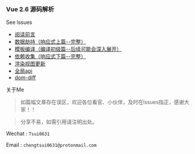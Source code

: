 ### Vue  2.6 源码解析

See lssues

- [阅读前言](https://github.com/chengtsui/blog/issues/1)
- [数据劫持（响应式上篇--完整）](https://github.com/chengtsui/blog/issues/3)
- [模板编译（编译初级篇--后续可能会深入展开）](https://github.com/chengtsui/blog/issues/3)
- [依赖收集（响应式下篇--完整）](https://github.com/chengtsui/blog/issues/4)
- [渲染视图更新](https://github.com/chengtsui/blog/issues/5)
- [全局api](https://github.com/chengtsui/blog/issues/6)
- [dom-diff](https://github.com/chengtsui/blog/issues/7)


关于Me

> 如篇幅文章存在误区，欢迎各位看官、小伙伴，及时在lssues指正，感谢大家！！

> 分享不易，如需引用请注明出处。


Wechat : `Tsui0631`

Email :  `chengtsui0631@protonmail.com`










